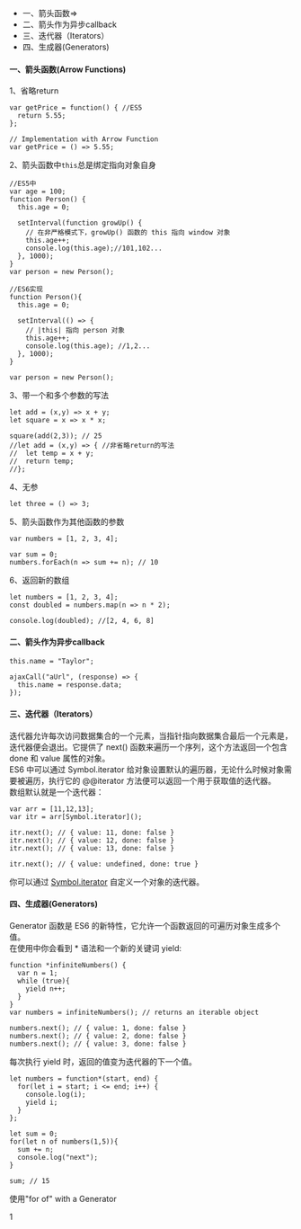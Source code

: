 * 一、箭头函数=>
* 二、箭头作为异步callback
* 三、迭代器（Iterators）
* 四、生成器(Generators)

#### 一、箭头函数(Arrow Functions) <br />
1、省略return
```
var getPrice = function() { //ES5
  return 5.55;
};

// Implementation with Arrow Function
var getPrice = () => 5.55;
```
2、箭头函数中`this`总是绑定指向对象自身
```
//ES5中
var age = 100;
function Person() {
  this.age = 0;

  setInterval(function growUp() {
    // 在非严格模式下，growUp() 函数的 this 指向 window 对象
    this.age++;
    console.log(this.age);//101,102...
  }, 1000);
}
var person = new Person();

//ES6实现
function Person(){
  this.age = 0;

  setInterval(() => {
    // |this| 指向 person 对象
    this.age++;
    console.log(this.age); //1,2...
  }, 1000);
}

var person = new Person();
```
3、带一个和多个参数的写法
```
let add = (x,y) => x + y;
let square = x => x * x;

square(add(2,3)); // 25
//let add = (x,y) => { //非省略return的写法
//  let temp = x + y;
//  return temp;
//};
```
4、无参
```
let three = () => 3;
```
5、箭头函数作为其他函数的参数
```
var numbers = [1, 2, 3, 4];

var sum = 0;
numbers.forEach(n => sum += n); // 10
```
6、返回新的数组
```
let numbers = [1, 2, 3, 4];
const doubled = numbers.map(n => n * 2);

console.log(doubled); //[2, 4, 6, 8]
```

#### 二、箭头作为异步callback
```
this.name = "Taylor";

ajaxCall("aUrl", (response) => {
  this.name = response.data;
});
```
#### 三、迭代器（Iterators）
迭代器允许每次访问数据集合的一个元素，当指针指向数据集合最后一个元素是，迭代器便会退出。它提供了 next() 函数来遍历一个序列，这个方法返回一个包含 done 和 value 属性的对象。 <br/>
ES6 中可以通过 Symbol.iterator 给对象设置默认的遍历器，无论什么时候对象需要被遍历，执行它的 @@iterator 方法便可以返回一个用于获取值的迭代器。<br/>
数组默认就是一个迭代器：
```
var arr = [11,12,13];
var itr = arr[Symbol.iterator]();

itr.next(); // { value: 11, done: false }
itr.next(); // { value: 12, done: false }
itr.next(); // { value: 13, done: false }

itr.next(); // { value: undefined, done: true }
```
你可以通过 [Symbol.iterator]() 自定义一个对象的迭代器。
#### 四、生成器(Generators)
Generator 函数是 ES6 的新特性，它允许一个函数返回的可遍历对象生成多个值。<br/>
在使用中你会看到 * 语法和一个新的关键词 yield:
```
function *infiniteNumbers() {
  var n = 1;
  while (true){
    yield n++;
  }
}
var numbers = infiniteNumbers(); // returns an iterable object

numbers.next(); // { value: 1, done: false }
numbers.next(); // { value: 2, done: false }
numbers.next(); // { value: 3, done: false }
```
每次执行 yield 时，返回的值变为迭代器的下一个值。
```
let numbers = function*(start, end) {
  for(let i = start; i <= end; i++) {
    console.log(i);
    yield i;
  }
};

let sum = 0;
for(let n of numbers(1,5)){
  sum += n;
  console.log("next");
}

sum; // 15
```
使用"for of" with a Generator













1

